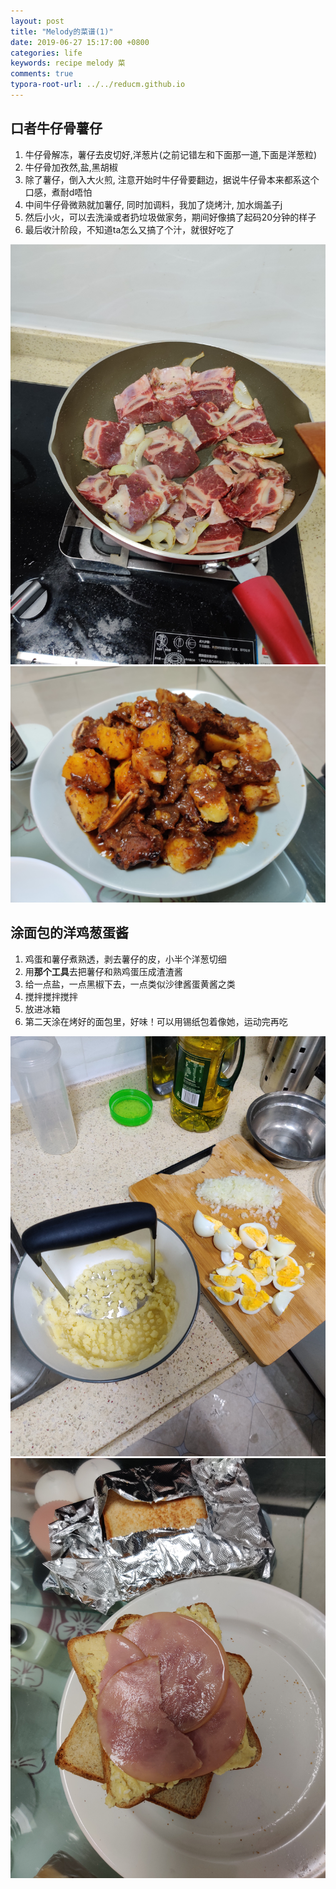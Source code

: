 ```yaml
---
layout: post
title: "Melody的菜谱(1)"
date: 2019-06-27 15:17:00 +0800
categories: life
keywords: recipe melody 菜
comments: true
typora-root-url: ../../reducm.github.io
---
```


## 口者牛仔骨薯仔

1. 牛仔骨解冻，薯仔去皮切好,洋葱片(之前记错左和下面那一道,下面是洋葱粒)
2. 牛仔骨加孜然,盐,黑胡椒
3. 除了薯仔，倒入大火煎, 注意开始时牛仔骨要翻边，据说牛仔骨本来都系这个口感，煮耐d唔怕
4. 中间牛仔骨微熟就加薯仔, 同时加调料，我加了烧烤汁, 加水焗盖子j
5. 然后小火，可以去洗澡或者扔垃圾做家务，期间好像搞了起码20分钟的样子
6. 最后收汁阶段，不知道ta怎么又搞了个汁，就很好吃了

![cowbone1](/assets/cowbone1.jpeg)
![cowbone2](/assets/cowbone2.jpeg)


## 涂面包的洋鸡葱蛋酱

1. 鸡蛋和薯仔煮熟透，剥去薯仔的皮，小半个洋葱切细
2. 用**那个工具**去把薯仔和熟鸡蛋压成渣渣酱
3. 给一点盐，一点黑椒下去，一点类似沙律酱蛋黄酱之类
4. 搅拌搅拌搅拌
5. 放进冰箱
6. 第二天涂在烤好的面包里，好味！可以用锡纸包着像她，运动完再吃

![eggj2](/assets/eggj2.jpeg)
![eggj1](/assets/eggj1.jpeg)